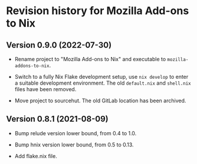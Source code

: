 # Revision history for Mozilla Add-ons to Nix

## Version 0.9.0 (2022-07-30)

* Rename project to "Mozilla Add-ons to Nix" and executable to
  `mozilla-addons-to-nix`.

* Switch to a fully Nix Flake development setup, use `nix develop` to
  enter a suitable development environment. The old `default.nix` and
  `shell.nix` files have been removed.

* Move project to sourcehut. The old GitLab location has been
  archived.

## Version 0.8.1 (2021-08-09)

* Bump relude version lower bound, from 0.4 to 1.0.

* Bump hnix version lower bound, from 0.5 to 0.13.

* Add flake.nix file.
